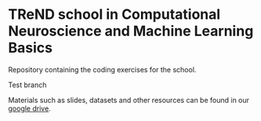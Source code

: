 # TReND school in Computational Neuroscience and Machine Learning Basics

Repository containing the coding exercises for the school.

Test branch

Materials such as slides, datasets and other resources can be found in our [google drive](https://drive.google.com/drive/folders/1sfGHlsiTETrgL_KYOnjr5G7VTrxHuiiZ).
